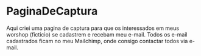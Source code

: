 # PaginaDeCaptura
Aqui criei uma pagina de captura para que os interessados em meus worshop (ficticio) se cadastrem e recebam meu e-mail. Todos os e-mail cadastrados ficam no meu Mailchimp, onde consigo contactar todos via e-mail.
